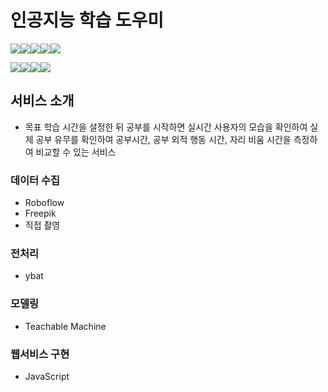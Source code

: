 # 인공지능 학습 도우미

<img src="https://img.shields.io/badge/TeachableMachine-000000?style=for-the-badge&logo=flask&logoColor=blue"><img src="https://img.shields.io/badge/python-3776AB?style=for-the-badge&logo=python&logoColor=white"><img src="https://img.shields.io/badge/html5-E34F26?style=for-the-badge&logo=html5&logoColor=white"><img src="https://img.shields.io/badge/css-1572B6?style=for-the-badge&logo=css3&logoColor=white"><img src="https://img.shields.io/badge/javascript-F7DF1E?style=for-the-badge&logo=javascript&logoColor=black">


<img src="https://img.shields.io/badge/scikitlearn-F7931E?style=for-the-badge&logo=scikitlearn&logoColor=white"><img src="https://img.shields.io/badge/TensorFlow-FF6F00?style=for-the-badge&logo=Tensorflow&logoColor=white"><img src="https://img.shields.io/badge/Keras-D00000?style=for-the-badge&logo=Keras&logoColor=white"><img src="https://img.shields.io/badge/pytorch-EE4C2C?style=for-the-badge&logo=pytorch&logoColor=white">

## 서비스 소개
- 목표 학습 시간을 설정한 뒤 공부를 시작하면 실시간 사용자의 모습을 확인하여 실제 공부 유무를 확인하여 공부시간, 공부 외적 행동 시간, 자리 비움 시간을 측정하여 비교할 수 있는 서비스

### 데이터 수집 
- Roboflow
- Freepik
- 직접 촬영

### 전처리
- ybat

### 모델링
- Teachable Machine

### 웹서비스 구현
- JavaScript



